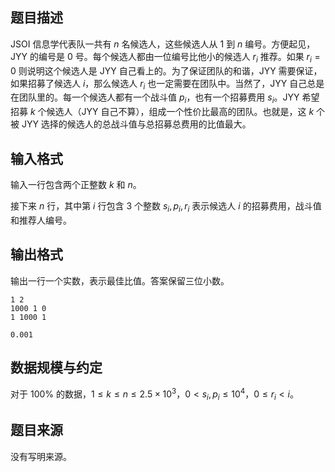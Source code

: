 ## 题目描述

JSOI 信息学代表队一共有 $n$ 名候选人，这些候选人从 $1$ 到 $n$ 编号。方便起见，JYY 的编号是 $0$ 号。每个候选人都由一位编号比他小的候选人 $r_i$ 推荐。如果 $r_i=0$ 则说明这个候选人是 JYY 自己看上的。为了保证团队的和谐，JYY 需要保证，如果招募了候选人 $i$，那么候选人 $r_i$ 也一定需要在团队中。当然了，JYY 自己总是在团队里的。每一个候选人都有一个战斗值 $p_i$，也有一个招募费用 $s_i$。JYY 希望招募 $k$ 个候选人（JYY 自己不算），组成一个性价比最高的团队。也就是，这 $k$ 个被 JYY 选择的候选人的总战斗值与总招募总费用的比值最大。

## 输入格式

输入一行包含两个正整数 $k$ 和 $n$。

接下来 $n$ 行，其中第 $i$ 行包含 $3$ 个整数 $s_i,p_i,r_i$ 表示候选人 $i$ 的招募费用，战斗值和推荐人编号。

## 输出格式

输出一行一个实数，表示最佳比值。答案保留三位小数。


```input1
1 2
1000 1 0
1 1000 1
```
```output1
0.001
```

## 数据规模与约定

对于 $100\%$ 的数据，$1\le k\le n\le 2.5\times 10^3$，$0<s_i,p_i\le10^4$，$0\le r_i<i$。

## 题目来源

没有写明来源。